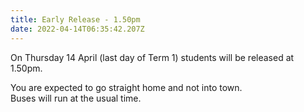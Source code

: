 ```yaml
---
title: Early Release - 1.50pm
date: 2022-04-14T06:35:42.207Z
---
```

On Thursday 14 April (last day of Term 1) students will be released at 1.50pm.  

You are expected to go straight home and not into town.  
Buses will run at the usual time.
